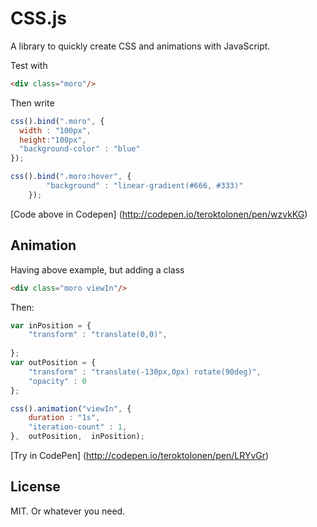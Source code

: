 # CSS.js

A library to quickly create CSS and animations with JavaScript.

Test with
```html
<div class="moro"/> 
```
Then write
```javascript
css().bind(".moro", {
  width : "100px",
  height:"100px",
  "background-color" : "blue"
});

css().bind(".moro:hover", {
        "background" : "linear-gradient(#666, #333)"
    });

```
[Code above in Codepen] (http://codepen.io/teroktolonen/pen/wzvkKG)

## Animation

Having above example, but adding a class
```html
<div class="moro viewIn"/> 
```

Then:

```javascript
var inPosition = {
    "transform" : "translate(0,0)",
    
};
var outPosition = {
    "transform" : "translate(-130px,0px) rotate(90deg)",
    "opacity" : 0
};

css().animation("viewIn", {
    duration : "1s",
    "iteration-count" : 1,
},  outPosition,  inPosition); 
```

[Try in CodePen] (http://codepen.io/teroktolonen/pen/LRYvGr)


## License

MIT. Or whatever you need.
